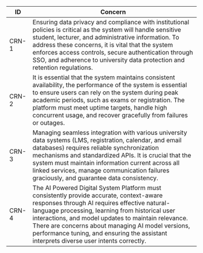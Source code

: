 

| **ID** | **Concern** |
|---------|-------------|
| CRN-1 | Ensuring data privacy and compliance with institutional policies is critical as the system will handle sensitive student, lecturer, and administrative information. To address these concerns, it is vital that the system enforces access controls, secure authentication through SSO, and adherence to university data protection and retention regulations.|
| CRN-2 | It is essential that the system maintains consistent availability, the performance of the system is essential to ensure users can rely on the system during peak academic periods, such as exams or registration. The platform must meet uptime targets, handle high concurrent usage, and recover gracefully from failures or outages. |
| CRN-3 |  Managing seamless integration with various university data systems (LMS, registration, calendar, and email databases) requires reliable synchronization mechanisms and standardized APIs. It is crucial that the system must maintain information current across all linked services, manage communication failures graciously, and guarantee data consistency. |
| CRN-4 |  The AI Powered Digital System Platform must consistently provide accurate, context-aware responses through AI requires effective natural-language processing, learning from historical user interactions, and model updates to maintain relevance. There are concerns about managing AI model versions, performance tuning, and ensuring the assistant interprets diverse user intents correctly.  |

